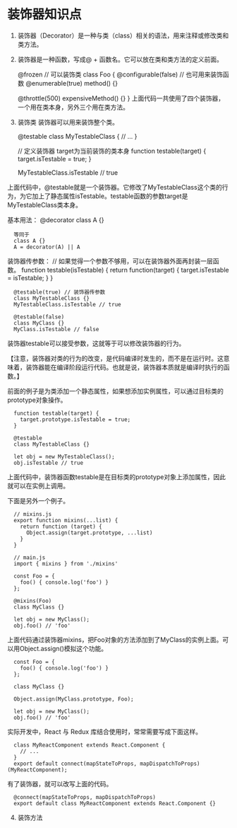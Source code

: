 # 装饰器知识点

1. 装饰器（Decorator）是一种与类（class）相关的语法，用来注释或修改类和类方法。

2. 装饰器是一种函数，写成@ + 函数名。它可以放在类和类方法的定义前面。

    @frozen // 可以装饰类
    class Foo {
      @configurable(false) // 也可用来装饰函数
      @enumerable(true)
      method() {}

      @throttle(500)
      expensiveMethod() {}
    }
    上面代码一共使用了四个装饰器，一个用在类本身，另外三个用在类方法。

3. 装饰类
  装饰器可以用来装饰整个类。

      @testable
      class MyTestableClass {
        // ...
      }

      // 定义装饰器 target为当前装饰的类本身
      function testable(target) {
        target.isTestable = true;
      }

      MyTestableClass.isTestable // true

  上面代码中，@testable就是一个装饰器。它修改了MyTestableClass这个类的行为，为它加上了静态属性isTestable。testable函数的参数target是MyTestableClass类本身。

  基本用法：
      @decorator
      class A {}

      等同于
      class A {}
      A = decorator(A) || A

  装饰器传参数：
      // 如果觉得一个参数不够用，可以在装饰器外面再封装一层函数。
      function testable(isTestable) {
        return function(target) {
          target.isTestable = isTestable;
        }
      }

      @testable(true) // 装饰器传参数
      class MyTestableClass {}
      MyTestableClass.isTestable // true

      @testable(false)
      class MyClass {}
      MyClass.isTestable // false

  装饰器testable可以接受参数，这就等于可以修改装饰器的行为。

  【注意，装饰器对类的行为的改变，是代码编译时发生的，而不是在运行时。这意味着，装饰器能在编译阶段运行代码。也就是说，装饰器本质就是编译时执行的函数。】

  前面的例子是为类添加一个静态属性，如果想添加实例属性，可以通过目标类的prototype对象操作。

      function testable(target) {
        target.prototype.isTestable = true;
      }

      @testable
      class MyTestableClass {}

      let obj = new MyTestableClass();
      obj.isTestable // true
  上面代码中，装饰器函数testable是在目标类的prototype对象上添加属性，因此就可以在实例上调用。

  下面是另外一个例子。

      // mixins.js
      export function mixins(...list) {
        return function (target) {
          Object.assign(target.prototype, ...list)
        }
      }

      // main.js
      import { mixins } from './mixins'

      const Foo = {
        foo() { console.log('foo') }
      };

      @mixins(Foo)
      class MyClass {}

      let obj = new MyClass();
      obj.foo() // 'foo'

  上面代码通过装饰器mixins，把Foo对象的方法添加到了MyClass的实例上面。可以用Object.assign()模拟这个功能。

      const Foo = {
        foo() { console.log('foo') }
      };

      class MyClass {}

      Object.assign(MyClass.prototype, Foo);

      let obj = new MyClass();
      obj.foo() // 'foo'

  实际开发中，React 与 Redux 库结合使用时，常常需要写成下面这样。

      class MyReactComponent extends React.Component {
        // ...
      }
      export default connect(mapStateToProps, mapDispatchToProps)(MyReactComponent);

  有了装饰器，就可以改写上面的代码。

      @connect(mapStateToProps, mapDispatchToProps)
      export default class MyReactComponent extends React.Component {}

4. 装饰方法


